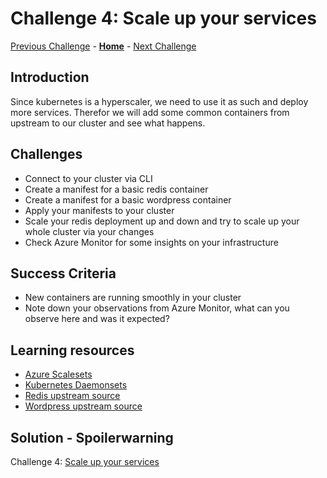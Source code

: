 # Challenge 4: Scale up your services

[Previous Challenge](./03-Azure-Monitor.md) - **[Home](../README.md)** - [Next Challenge](./05-Ingress-controller.md)

## Introduction

Since kubernetes is a hyperscaler, we need to use it as such and deploy more services. Therefor we will add some common containers from upstream to our cluster and see what happens.

## Challenges

- Connect to your cluster via CLI
- Create a manifest for a basic redis container
- Create a manifest for a basic wordpress container
- Apply your manifests to your cluster
- Scale your redis deployment up and down and try to scale up your whole cluster via your changes
- Check Azure Monitor for some insights on your infrastructure

## Success Criteria

- New containers are running smoothly in your cluster
- Note down your observations from Azure Monitor, what can you observe here and was it expected?

## Learning resources

- [Azure Scalesets](https://learn.microsoft.com/en-us/azure/virtual-machine-scale-sets/overview)
- [Kubernetes Daemonsets](https://kubernetes.io/docs/concepts/workloads/controllers/daemonset/)
- [Redis upstream source](https://hub.docker.com/_/redis)
- [Wordpress upstream source](https://hub.docker.com/_/wordpress)

## Solution - Spoilerwarning

Challenge 4: [Scale up your services](../Solutionguide/04-Scale-up-solution.md)
